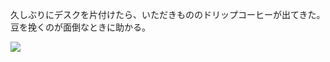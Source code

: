 久しぶりにデスクを片付けたら、いただきもののドリップコーヒーが出てきた。豆を挽くのが面倒なときに助かる。

![](https://photos.apkas.net/medium/202405/20240530-142802.webp)

